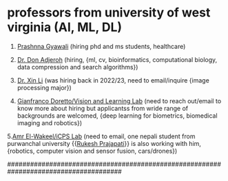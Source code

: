 # professors from university of west virginia (AI, ML, DL)

1. [Prashnna Gyawali](https://pkgyawali.com/) (hiring phd and ms students, healthcare)

2. [Dr. Don Adjeroh](https://community.wvu.edu/~daadjeroh/) (hiring, {ml, cv, bioinformatics, computational biology, data compression and search algorithms})


3. [Dr. Xin Li](https://xinli.faculty.wvu.edu/) (was hiring back in 2022/23, need to email/inquire {image processing major})

4. [Gianfranco Doretto/Vision and Learning Lab](https://vision.csee.wvu.edu/) (need to reach out/email to know more about hiring but applicantss from wride range of backgrounds  are welcomed, {deep learning for biometrics, biomedical imaging and robotics})

5.[Amr El-Wakeel/iCPS Lab](https://sites.google.com/site/amrselwakeel/home?authuser=0) (need to email, one nepali student from  purwanchal university {{[Rukesh Prajapati](https://www.linkedin.com/in/rukesh-prajapati-611161186/)}} is also working with him, {robotics, computer vision and sensor fusion, cars/drones})

######################################################################################






